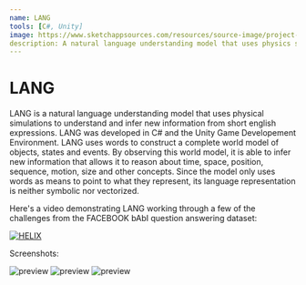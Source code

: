 ```yaml
---
name: LANG
tools: [C#, Unity]
image: https://www.sketchappsources.com/resources/source-image/project-neon-groove-music-ui.png
description: A natural language understanding model that uses physics simulation to perform inference.
---
```

# LANG
LANG is a natural language understanding model that uses physical simulations to understand and infer new information from short english expressions. LANG was developed in C# and the Unity Game Developement Environment. LANG uses words to construct a complete world model of objects, states and events. By observing this world model, it is able to infer new information that allows it to reason about time, space, position, sequence, motion, size and other concepts.  Since the model only uses words as  means to point to what they represent, its language representation is neither symbolic nor vectorized.


Here's a video demonstrating LANG working through a few of the challenges from the FACEBOOK bAbI question answering dataset:

[![HELIX](http://img.youtube.com/vi/9MQNW35Or_E/0.jpg)](https://youtu.be/9MQNW35Or_E "HELIX Structural Optimization")


Screenshots:

![preview](https://i.pinimg.com/originals/bd/b2/41/bdb2413fc4b0e6b5b7598e832b149f3a.jpg)
![preview](https://i.pinimg.com/originals/eb/2b/65/eb2b6525bf4a0fcd40240a2f7c7b873a.jpg)
![preview](https://i.pinimg.com/originals/e8/85/af/e885afdbe3d8ca5ded2d8284f6118a2e.jpg)
